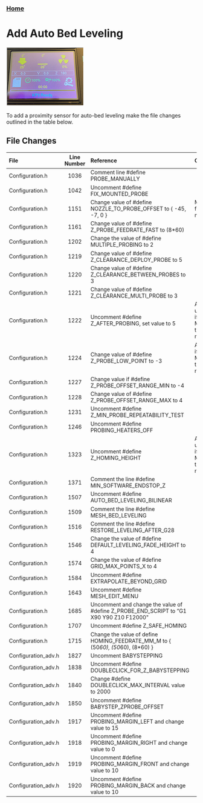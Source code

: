 ### [Home](https://3dp-tech.github.io/Kingroon-KP3/)

# Add Auto Bed Leveling
![](https://github.com/3DP-Tech/Kingroon-KP3/raw/main/Images/screen-205.png)

To add a proximity sensor for auto-bed leveling make the file changes outlined in the table below.

## File Changes

|File|Line Number|Reference|Comment|
|:-|:-:|:-|:-|
|Configuration.h|1036|Comment line #define PROBE_MANUALLY||
|Configuration.h|1042|Uncomment #define FIX_MOUNTED_PROBE||
|Configuration.h|1151|Change value of #define NOZZLE_TO_PROBE_OFFSET to { -45, -7, 0 }|Measured from mount.|
|Configuration.h|1161|Change value of #define Z_PROBE_FEEDRATE_FAST to (8*60)||
|Configuration.h|1202|Change the value of #define MULTIPLE_PROBING to 2||
|Configuration.h|1219|Change value of #define Z_CLEARANCE_DEPLOY_PROBE to 5||
|Configuration.h|1220|Change value of #define Z_CLEARANCE_BETWEEN_PROBES to 3||
|Configuration.h|1221|Change value of #define Z_CLEARANCE_MULTI_PROBE to 3||
|Configuration.h|1222|Uncomment #define Z_AFTER_PROBING, set value to 5|Already uncomment if using Marlin from this repository.|
|Configuration.h|1224|Change value of #define Z_PROBE_LOW_POINT to -3|Already set if using Marlin from this repository.|
|Configuration.h|1227|Change value if #define Z_PROBE_OFFSET_RANGE_MIN to -4||
|Configuration.h|1228|Change value of #define Z_PROBE_OFFSET_RANGE_MAX to 4||
|Configuration.h|1231|Uncomment #define Z_MIN_PROBE_REPEATABILITY_TEST||
|Configuration.h|1246|Uncomment #define PROBING_HEATERS_OFF||
|Configuration.h|1323|Uncomment #define Z_HOMING_HEIGHT|Already uncomment if using Marlin from this repository.|
|Configuration.h|1371|Comment the line #define MIN_SOFTWARE_ENDSTOP_Z||
|Configuration.h|1507|Uncomment #define AUTO_BED_LEVELING_BILINEAR||
|Configuration.h|1509|Comment the line #define MESH_BED_LEVELING||
|Configuration.h|1516|Comment the line #define RESTORE_LEVELING_AFTER_G28||
|Configuration.h|1546|Change the value of #define DEFAULT_LEVELING_FADE_HEIGHT to 4||
|Configuration.h|1574|Change the value of #define GRID_MAX_POINTS_X to 4||
|Configuration.h|1584|Uncomment #define EXTRAPOLATE_BEYOND_GRID||
|Configuration.h|1643|Uncomment #define MESH_EDIT_MENU||
|Configuration.h|1685|Uncomment and change the value of #define Z_PROBE_END_SCRIPT to “G1 X90 Y90 Z10 F12000"||
|Configuration.h|1707|Uncomment #define Z_SAFE_HOMING||
|Configuration.h|1715|Change the value of define HOMING_FEEDRATE_MM_M to { (50*60), (50*60), (8*60) }||
|Configuration_adv.h|1827|Uncomment BABYSTEPPING||
|Configuration_adv.h|1838|Uncomment  #define DOUBLECLICK_FOR_Z_BABYSTEPPING||
|Configuration_adv.h|1840|Change #define DOUBLECLICK_MAX_INTERVAL value to 2000||
|Configuration_adv.h|1850|Uncomment #define BABYSTEP_ZPROBE_OFFSET||
|Configuration_adv.h|1917|Uncomment #define PROBING_MARGIN_LEFT and change value to 15||
|Configuration_adv.h|1918|Uncomment #define PROBING_MARGIN_RIGHT and change value to 0||
|Configuration_adv.h|1919|Uncomment #define PROBING_MARGIN_FRONT and change value to 10||
|Configuration_adv.h|1920|Uncomment #define PROBING_MARGIN_BACK and change value to 10||
